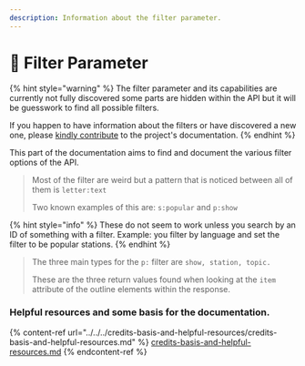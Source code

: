 ```yaml
---
description: Information about the filter parameter.
---
```


# 🔎 Filter Parameter

{% hint style="warning" %}
The filter parameter and its capabilities are currently not fully discovered some parts are hidden within the API but it will be guesswork to find all possible filters.

If you happen to have information about the filters or have discovered a new one, please [kindly contribute](https://github.com/core-hacked/tunein-api/pulls) to the project's documentation.
{% endhint %}

This part of the documentation aims to find and document the various filter options of the API.&#x20;

> Most of the filter are weird but a pattern that is noticed between all of them is `letter:text`
>
> Two known examples of this are: `s:popular` and `p:show`

{% hint style="info" %}
These do not seem to work unless you search by an ID of something with a filter. Example: you filter by language and set the filter to be popular stations.
{% endhint %}

> The three main types for the `p:` filter are `show, station, topic.`
>
> These are the three return values found when looking at the `item` attribute of the outline elements within the response.

### Helpful resources and some basis for the documentation.

{% content-ref url="../../../credits-basis-and-helpful-resources/credits-basis-and-helpful-resources.md" %}
[credits-basis-and-helpful-resources.md](../../../credits-basis-and-helpful-resources/credits-basis-and-helpful-resources.md)
{% endcontent-ref %}
